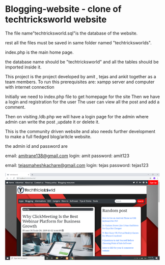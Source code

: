 # Blogging-website - clone of techtricksworld website

The file name"techtricksworld.sql"is the database of the website.

rest all the files must be saved in same folder named "techtricksworlds". 

index.php is the main home page.

the database name should be "techtricksworld" and all the tables should be imported inside it.




This project is the  project developed by amit , tejas and ankit together as a team members. To run this prerequisites are: xampp server and computer with internet connection

Initially we need to index.php file to get homepage for the site Then we have a login and registration for the user The user can  view all the post and add a comment.

Then on visiting /db.php we will have a login page for the admin where admin can write the post ,update it or delete it.

This is the community driven website and also needs further development to make a full fledged blog/aritcle website.


the admin id and password are 

email: amitrane138@gmail.com  login: amit password: 	amit123

email: tejasmaheshkachare@gmail.com login: tejas password: tejas123

![](home.png)
